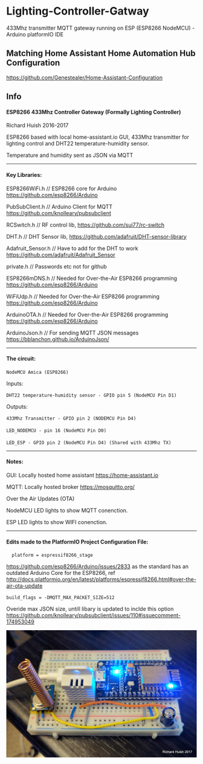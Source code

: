 # Lighting-Controller-Gatway

433Mhz transmitter MQTT gateway running on ESP (ESP8266 NodeMCU) - Arduino platformIO IDE

## Matching Home Assistant Home Automation Hub Configuration

https://github.com/Genestealer/Home-Assistant-Configuration



## Info

  #### ESP8266 433Mhz Controller Gateway (Formally Lighting Controller)
  
  Richard Huish 2016-2017
  
  ESP8266 based with local home-assistant.io GUI, 433Mhz transmitter for lighting control and DHT22 temperature-humidity sensor.
  
  Temperature and humidity sent as JSON via MQTT
    
  ----------
  
#### Key Libraries:
  
  ESP8266WiFi.h     // ESP8266 core for Arduino https://github.com/esp8266/Arduino
  
  PubSubClient.h     // Arduino Client for MQTT https://github.com/knolleary/pubsubclient
  
  RCSwitch.h        // RF control lib, https://github.com/sui77/rc-switch
  
  DHT.h          // DHT Sensor lib, https://github.com/adafruit/DHT-sensor-library
  
  Adafruit_Sensor.h // Have to add for the DHT to work https://github.com/adafruit/Adafruit_Sensor
  
  private.h        // Passwords etc not for github
  
  ESP8266mDNS.h     // Needed for Over-the-Air ESP8266 programming https://github.com/esp8266/Arduino
  
  WiFiUdp.h        // Needed for Over-the-Air ESP8266 programming https://github.com/esp8266/Arduino
  
  ArduinoOTA.h      // Needed for Over-the-Air ESP8266 programming https://github.com/esp8266/Arduino
  
  ArduinoJson.h    // For sending MQTT JSON messages https://bblanchon.github.io/ArduinoJson/
  
  
  ----------
  
 
 #### The circuit:
  
    NodeMCU Amica (ESP8266)
  
  Inputs:
  
    DHT22 temperature-humidity sensor - GPIO pin 5 (NodeMCU Pin D1)
    
  Outputs:
  
    433Mhz Transmitter - GPIO pin 2 (NODEMCU Pin D4)
    
    LED_NODEMCU - pin 16 (NodeMCU Pin D0)
    
    LED_ESP - GPIO pin 2 (NodeMCU Pin D4) (Shared with 433Mhz TX)
    
----------    

  #### Notes:
  
  GUI: Locally hosted home assistant https://home-assistant.io
  
  MQTT: Locally hosted broker https://mosquitto.org/
  
  Over the Air Updates (OTA)
  
  NodeMCU LED lights to show MQTT conenction.
  
  ESP LED lights to show WIFI conenction.
  
----------  

  #### Edits made to the PlatformIO Project Configuration File:
  
      platform = espressif8266_stage 
      
  https://github.com/esp8266/Arduino/issues/2833 as the standard has an outdated Arduino Core for the ESP8266, ref http://docs.platformio.org/en/latest/platforms/espressif8266.html#over-the-air-ota-update
  
    build_flags = -DMQTT_MAX_PACKET_SIZE=512
    
  Overide max JSON size, untill libary is updated to inclde this option https://github.com/knolleary/pubsubclient/issues/110#issuecomment-174953049    
  

![alt text](Lighting_Gatway.jpg "A photo of my setup")

